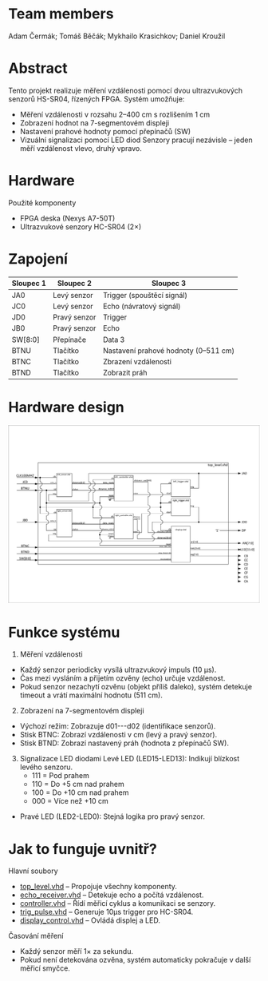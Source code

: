 # Team members

Adam Čermák;
Tomáš Běčák;
Mykhailo Krasichkov;
Daniel Kroužil

# Abstract

Tento projekt realizuje měření vzdálenosti pomocí dvou ultrazvukových senzorů HS-SR04, řízených FPGA. Systém umožňuje:
 - Měření vzdálenosti v rozsahu 2–400 cm s rozlišením 1 cm
 - Zobrazení hodnot na 7-segmentovém displeji
 - Nastavení prahové hodnoty pomocí přepínačů (SW)
 - Vizuální signalizaci pomocí LED diod
Senzory pracují nezávisle – jeden měří vzdálenost vlevo, druhý vpravo.

# Hardware

Použité komponenty
 - FPGA deska (Nexys A7-50T)
 - Ultrazvukové senzory HC-SR04 (2×)

# Zapojení 

| Sloupec 1 | Sloupec 2 | Sloupec 3 |
|-----------|-----------|-----------|
| JA0       | Levý senzor    | Trigger (spouštěcí signál)   |
| JC0       | Levý senzor    | 	Echo (návratový signál)    |
| JD0       | Pravý senzor    | Trigger    |
| JB0       | Pravý senzor    | Echo    |
| SW[8:0]   | Přepínače | Data 3    |
| BTNU      | Tlačítko  | Nastavení prahové hodnoty (0–511 cm)     |
| BTNC      | Tlačítko  | Zbrazení vzdálenosti    |
| BTND      | Tlačítko  | Zobrazit práh    |

# Hardware design
<img src="images/top_level (1).jpg" alt="top level block diagram" width="1000"/>

# Funkce systému
1. Měření vzdálenosti
 - Každý senzor periodicky vysílá ultrazvukový impuls (10 µs).
 - Čas mezi vysláním a přijetím ozvěny (echo) určuje vzdálenost.
 - Pokud senzor nezachytí ozvěnu (objekt příliš daleko), systém detekuje timeout a vrátí maximální hodnotu (511 cm).
2. Zobrazení na 7-segmentovém displeji
 - Výchozí režim: Zobrazuje d01---d02 (identifikace senzorů).
 - Stisk BTNC: Zobrazí vzdálenosti v cm (levý a pravý senzor).
 - Stisk BTND: Zobrazí nastavený práh (hodnota z přepínačů SW).
3. Signalizace LED diodami
Levé LED (LED15-LED13): Indikují blízkost levého senzoru.
   - 111 = Pod prahem
   - 110 = Do +5 cm nad prahem
   - 100 = Do +10 cm nad prahem
   - 000 = Více než +10 cm
 - Pravé LED (LED2-LED0): Stejná logika pro pravý senzor.

# Jak to funguje uvnitř?
Hlavní soubory
 - [top_level.vhd](project_files/top_level.vhd) – Propojuje všechny komponenty.
 - [echo_receiver.vhd](project_files/echo_receiver.vhd) – Detekuje echo a počítá vzdálenost.
 - [controller.vhd](project_files/controller.vhd) – Řídí měřicí cyklus a komunikaci se senzory.
 - [trig_pulse.vhd](project_files/trig_pulse.vhd) – Generuje 10µs trigger pro HC-SR04.
 - [display_control.vhd](project_files/display_control.vhd) – Ovládá displej a LED.

Časování měření
 - Každý senzor měří 1× za sekundu.
 - Pokud není detekována ozvěna, systém automaticky pokračuje v další měřicí smyčce.





